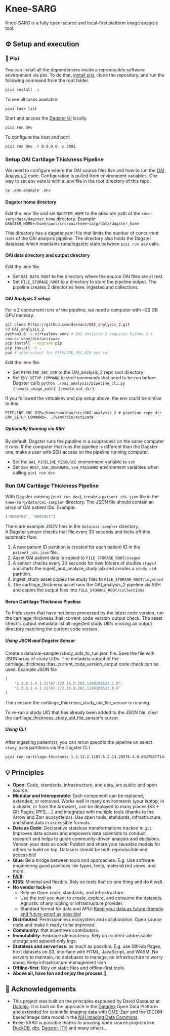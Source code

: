 # Knee-SARG

Knee-SARG is a fully open-source and local-first platform image analysis tool.

## ⚙️ Setup and execution

### 🐍 Pixi

You can install all the dependencies inside a reproducible software environment via pixi. To do that, [install pixi](https://pixi.sh), clone the repository, and run the following command from the root folder.

```bash
pixi install -a
```

To see all tasks available:

```bash
pixi task list
```

Start and access the [Dagster UI](http://127.0.0.1:3000) locally.

```bash
pixi run dev
```

To configure the host and port:

```bash
pixi run dev -h 0.0.0.0 -p 3001
```

### Setup OAI Cartilage Thickness Pipeline

We need to configure where the OAI source files live and how to run the [OAI Analysis 2](https://github.com/uncbiag/OAI_analysis_2) code. Configuration is pulled from environment variables. One way to set env vars is with a .env file in the root directory of this repo.

```bash
cp .env.example .env
```

#### Dagster home directory

Edit the .env file and set `DAGSTER_HOME` to the absolute path of the `knee-sarg/data/dagster_home` directory. Example: `DAGSTER_HOME=/home/paul/src/oai/knee-sarg/data/dagster_home`

This directory has a dagster.yaml file that limits the number of concurrent runs of the OAI analysis pipeline. The directory also holds the Dagster database which maintains runs/logs/etc state between `pixi run dev` calls.

#### OAI data directory and output directory

Edit the .env file.

-   Set `OAI_DATA_ROOT` to the directory where the source OAI files are at rest.
-   Set `FILE_STORAGE_ROOT` to a directory to store the pipeline output. The pipeline creates 2 directories here: ingested and collections.

#### OAI Analysis 2 setup

For a 2 concurrent runs of the pipeline, we need a computer with \~22 GB GPU memory.

```bash
git clone https://github.com/dzenanz/OAI_analysis_2.git
cd OAI_analysis_2
python3.8 -m virtualenv venv # OAI analysis 2 requires Python 3.8
source venv/bin/activate
pip install --upgrade pip
pip install -e .
pwd # note output for PIPELINE_SRC_DIR env var
```

Edit the .env file.

-   Set `PIPELINE_SRC_DIR` to the OAI_analysis_2 repo root directory
-   Set `ENV_SETUP_COMMAND` to shell commands that need to be run before Dagster calls `python ./oai_analysis/pipeline_cli.py {remote_image_path} {remote_out_dir}`.

If you followed the virtualenv and pip setup above, the env could be similar to this

```
PIPELINE_SRC_DIR=/home/paulhax/src/OAI_analysis_2 # pipeline repo dir
ENV_SETUP_COMMAND=. ./venv/bin/activate
```

##### Optionally Running via SSH

By default, Dagster runs the pipeline in a subprocess on the same computer it runs. If the computer that runs the pipeline is different than the Dagster one, make a user with SSH access on the pipeline running computer.

-   Set the `OAI_PIPELINE_RESOURCE` environment variable to `ssh`
-   Set `SSH_HOST`, `SSH_USERNAME`, `SSH_PASSWORD` environment variables when calling `pixi run dev`

### Run OAI Cartilage Thickness Pipeline

With Dagster running (`pixi run dev`), create a `patient_ids.json` file in the `knee-sarg/data/oai-sampler` directory. The JSON file should contain an array of OAI patient IDs. Example:

```json
["9000798", "9007827"]
```

There are example JSON files in the `data/oai-sampler` directory.  
A Dagster sensor checks that file every 30 seconds and kicks off this automatic flow:

1. A new patient ID partition is created for each patient ID in the `patient_ids.json` file.
2. Asset OAI patient data is copied to `FILE_STORAGE_ROOT/staged`
3. A sensor checks every 30 seconds for new folders of studies `staged` and starts the ingest_and_analyze_study job and creates a `study_uid` partition.
4. ingest_study asset copies the study files to `FILE_STORAGE_ROOT/ingested`
5. The cartilage_thickness asset runs the OAI_analysis_2 pipeline via SSH and copies the output files into `FILE_STORAGE_ROOT/collections`

#### Rerun Cartilage Thickness Pipeline

To finds scans that have not been processed by the latest code version, run the cartilage_thickness::has_current_code_version_output check.
The asset check's output metadata list all ingested study UIDs missing an output directory matching the current code version.

##### Using JSON and Dagster Sensor

Create a data/oai-sampler/study_uids_to_run.json file. Save the file with JSON array of study UIDs. The metadata output of the cartilage_thickness::has_current_code_version_output code check can be used. Example JSON file

```json
[
    "1.3.6.1.4.1.21767.172.16.9.203.1198108533.1.0",
    "1.3.6.1.4.1.21767.172.16.9.203.1198108533.0.0"
]
```

Then ensure the cartilage_thickness_study_uid_file_sensor is running.

To re-run a study UID that has already been added to the JSON file, clear the cartilage_thickness_study_uid_file_sensor's cursor.

##### Using CLI

After ingesting patient(s), you can rerun specific the pipeline on select `study_uid`s partitions via the Dagster CLI

```bash
pixi run cartilage-thickness 1.3.12.2.1107.5.2.13.20576.4.0.8047887714483085
```

## 💡 Principles

-   **Open**: Code, standards, infrastructure, and data, are public and open source.
-   **Modular and Interoperable**: Each component can be replaced, extended, or removed. Works well in many environments (your laptop, in a cluster, or from the browser), can be deployed to many places (S3 + GH Pages, IPFS, ...) and integrates with multiple tools (thanks to the Arrow and Zarr ecosystems). Use open tools, standards, infrastructure, and share data in accessible formats.
-   **Data as Code**: Declarative stateless transformations tracked in `git`. Improves data access and empowers data scientists to conduct research and helps to guide community-driven analysis and decisions. Version your data as code! Publish and share your reusable models for others to build on top. Datasets should be both reproducible and accessible!
-   **Glue**: Be a bridge between tools and approaches. E.g: Use software engineering good practices like types, tests, materialized views, and more.
-   [**FAIR**](https://www.go-fair.org/fair-principles/).
-   **KISS**: Minimal and flexible. Rely on tools that do one thing and do it well.
-   **No vendor lock-in**
    -   Rely on Open code, standards, and infrastructure.
    -   Use the tool you want to create, explore, and consume the datasets. Agnostic of any tooling or infrastructure provider.
    -   Standard format for data and APIs! [Keep your data as future-friendly and future-proof as possible](https://indieweb.org/longevity)!
-   **Distributed**: Permissionless ecosystem and collaboration. Open source code and make it ready to be improved.
-   **Community**: that incentives contributors.
-   **Immutability**: Embrace idempotency. Rely on content-addressable storage and append-only logs.
-   **Stateless and serverless**: as much as possible. E.g. use GitHub Pages, host datasets on S3, interface with HTML, JavaScript, and WASM. No servers to maintain, no databases to manage, no infrastructure to worry about. Keep infrastructure management lean.
-   **Offline-first**: Rely on static files and offline-first tools.
-   **Above all, have fun and enjoy the process** 🎉

## 👏 Acknowledgements

-   This project was built on the principles espoused by David Gasquez at [Datonic](https://datonic.io). It is built on the approach in the [Datadex](https://datadex.datonic.io/) Open Data Platform and extended for scientific imaging data with [OME-Zarr](https://ngff.openmicroscopy.org/) and the DICOM-based image data model in the [NIH Imaging Data Commons](https://portal.imaging.datacommons.cancer.gov/).
-   Knee-SARG is possible thanks to amazing open source projects like [DuckDB](https://www.duckdb.org/), [dbt](https://getdbt.com), [Dagster](https://dagster.io/), [ITK](https://docs.itk.org) and many others...
